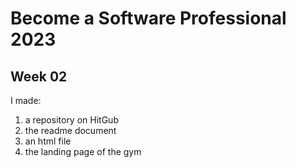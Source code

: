 # Become a Software Professional 2023

## Week 02
I made:
1. a repository on HitGub
2. the readme document
3. an html file
4. the landing page of the gym

